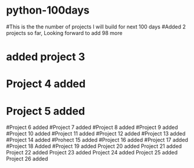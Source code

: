 # python-100days
#This is the the number of projects I will build for next 100 days
#Added 2 projects so far, Looking forward to add 98 more
# added project 3
# Project 4 added
# Project 5 added
#Project 6 added
#Project 7 added
#Project 8 added
#Project 9 added
#Project 10 added
#Project 11 added
#Project 12 added
#Project 13 added
#Project 14 added
#Prohect 15 added
#Project 16 added
#Project 17 added
#Project 18 Added
#Project 19 added
Project 20 added
Project 21 added
Project 22 added
Project 23 added
Project 24 added
Project 25 added
Project 26 added
